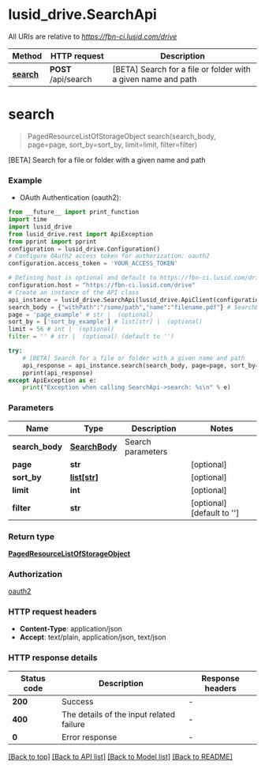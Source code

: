 # lusid_drive.SearchApi

All URIs are relative to *https://fbn-ci.lusid.com/drive*

Method | HTTP request | Description
------------- | ------------- | -------------
[**search**](SearchApi.md#search) | **POST** /api/search | [BETA] Search for a file or folder with a given name and path


# **search**
> PagedResourceListOfStorageObject search(search_body, page=page, sort_by=sort_by, limit=limit, filter=filter)

[BETA] Search for a file or folder with a given name and path

### Example

* OAuth Authentication (oauth2):
```python
from __future__ import print_function
import time
import lusid_drive
from lusid_drive.rest import ApiException
from pprint import pprint
configuration = lusid_drive.Configuration()
# Configure OAuth2 access token for authorization: oauth2
configuration.access_token = 'YOUR_ACCESS_TOKEN'

# Defining host is optional and default to https://fbn-ci.lusid.com/drive
configuration.host = "https://fbn-ci.lusid.com/drive"
# Create an instance of the API class
api_instance = lusid_drive.SearchApi(lusid_drive.ApiClient(configuration))
search_body = {"withPath":"/some/path","name":"filename.pdf"} # SearchBody | Search parameters
page = 'page_example' # str |  (optional)
sort_by = ['sort_by_example'] # list[str] |  (optional)
limit = 56 # int |  (optional)
filter = '' # str |  (optional) (default to '')

try:
    # [BETA] Search for a file or folder with a given name and path
    api_response = api_instance.search(search_body, page=page, sort_by=sort_by, limit=limit, filter=filter)
    pprint(api_response)
except ApiException as e:
    print("Exception when calling SearchApi->search: %s\n" % e)
```

### Parameters

Name | Type | Description  | Notes
------------- | ------------- | ------------- | -------------
 **search_body** | [**SearchBody**](SearchBody.md)| Search parameters | 
 **page** | **str**|  | [optional] 
 **sort_by** | [**list[str]**](str.md)|  | [optional] 
 **limit** | **int**|  | [optional] 
 **filter** | **str**|  | [optional] [default to &#39;&#39;]

### Return type

[**PagedResourceListOfStorageObject**](PagedResourceListOfStorageObject.md)

### Authorization

[oauth2](../README.md#oauth2)

### HTTP request headers

 - **Content-Type**: application/json
 - **Accept**: text/plain, application/json, text/json

### HTTP response details
| Status code | Description | Response headers |
|-------------|-------------|------------------|
**200** | Success |  -  |
**400** | The details of the input related failure |  -  |
**0** | Error response |  -  |

[[Back to top]](#) [[Back to API list]](../README.md#documentation-for-api-endpoints) [[Back to Model list]](../README.md#documentation-for-models) [[Back to README]](../README.md)

